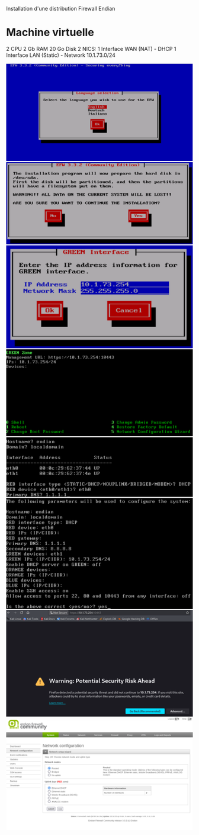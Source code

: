 
Installation d'une distribution Firewall Endian

# Machine virtuelle

2 CPU
2 Gb RAM
20 Go Disk
2 NICS:
	1 Interface WAN (NAT)
		- DHCP
	1 Interface LAN (Static)
		- Network 10.1.73.0/24

<img src="https://github.com/kota-shen/Knowledges/blob/main/Network/Images/Endian%201.png">

<img src="https://github.com/kota-shen/Knowledges/blob/main/Network/Images/Endian%202.png">

<img src="https://github.com/kota-shen/Knowledges/blob/main/Network/Images/Endian%203.png">

<img src="https://github.com/kota-shen/Knowledges/blob/main/Network/Images/Endian%204.png">

<img src="https://github.com/kota-shen/Knowledges/blob/main/Network/Images/Endian%205.png">

<img src="https://github.com/kota-shen/Knowledges/blob/main/Network/Images/Endian%206.png">

<img src="https://github.com/kota-shen/Knowledges/blob/main/Network/Images/Endian%207.png">

<img src="https://github.com/kota-shen/Knowledges/blob/main/Network/Images/Endian%208.png">
